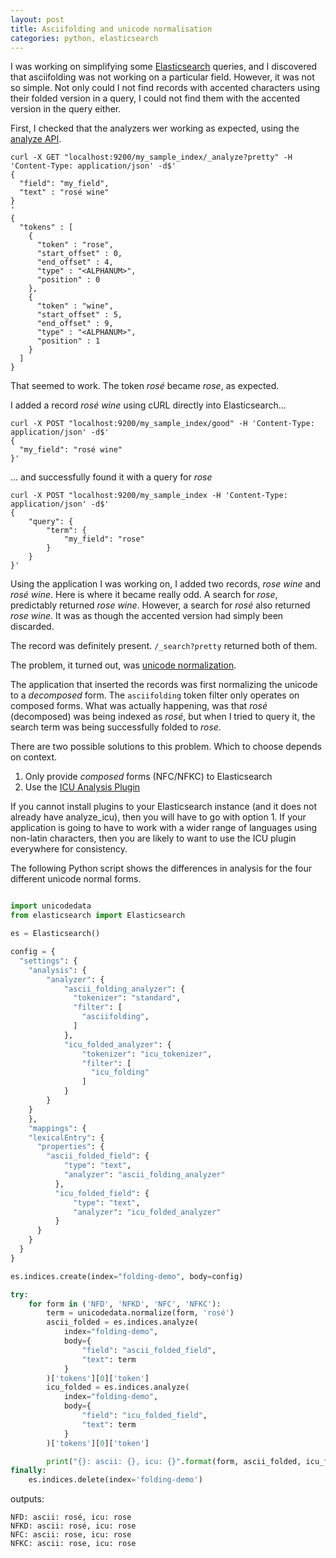 ```yaml
---
layout: post
title: Asciifolding and unicode normalisation
categories: python, elasticsearch
---
```


I was working on simplifying some [Elasticsearch](https://www.elastic.co/guide/en/elasticsearch)
queries, and I discovered that asciifolding was not working on a particular field.
However, it was not so simple. Not only could I not find records with accented characters using their folded version
in a query, I could not find them with the accented version in the query either.

First, I checked that the analyzers wer working as expected, using the 
[analyze API](https://www.elastic.co/guide/en/elasticsearch/reference/current/_testing_analyzers.html).

```
curl -X GET "localhost:9200/my_sample_index/_analyze?pretty" -H 'Content-Type: application/json' -d$'
{
  "field": "my_field",
  "text" : "rosé wine"
}
'
{
  "tokens" : [
    {
      "token" : "rose",
      "start_offset" : 0,
      "end_offset" : 4,
      "type" : "<ALPHANUM>",
      "position" : 0
    },
    {
      "token" : "wine",
      "start_offset" : 5,
      "end_offset" : 9,
      "type" : "<ALPHANUM>",
      "position" : 1
    }
  ]
}
```

That seemed to work.  The token _rosé_ became _rose_, as expected.

I added a record _rosé wine_ using cURL directly into Elasticsearch...
```
curl -X POST "localhost:9200/my_sample_index/good" -H 'Content-Type: application/json' -d$'
{
  "my_field": "rosé wine"
}'
```
... and successfully found it with a query for _rose_
```
curl -X POST "localhost:9200/my_sample_index -H 'Content-Type: application/json' -d$'
{
	"query": {
		"term": {
			"my_field": "rose"
		}
	}
}'
```
                  
Using the application I was working on, I added two records, _rose wine_ and _rosé wine_.
Here is where it became really odd.
A search for _rose_, predictably returned _rose wine_.  However, a search for _rosé_
also returned _rose wine_.  It was as though the accented version had simply been discarded.

The record was definitely present. `/_search?pretty` returned both of them.

The problem, it turned out, was [unicode normalization](https://unicode.org/reports/tr15/).

The application that inserted the records was first normalizing the unicode to a _decomposed_
form.  The `asciifolding` token filter only operates on composed forms.  What was actually
happening, was that _rosé_ (decomposed) was being indexed as _rosé_, but when I tried to query
it, the search term was being successfully folded to _rose_.

There are two possible solutions to this problem. Which to choose depends on context.

1. Only provide _composed_ forms (NFC/NFKC) to Elasticsearch
2. Use the [ICU Analysis Plugin](https://www.elastic.co/guide/en/elasticsearch/plugins/current/analysis-icu.html)

If you cannot install plugins to your Elasticsearch instance (and it does not already have analyze_icu),
then you will have to go with option 1.  If your application is going to have to work with a wider range 
of languages using non-latin characters, then you are likely to want to use the ICU plugin everywhere
for consistency.


The following Python script shows the differences in analysis for the four different unicode normal forms.

```python

import unicodedata
from elasticsearch import Elasticsearch

es = Elasticsearch()

config = {
  "settings": {
    "analysis": {
        "analyzer": {
            "ascii_folding_analyzer": {
              "tokenizer": "standard",
              "filter": [
                "asciifolding",
              ]
            },
            "icu_folded_analyzer": {
                "tokenizer": "icu_tokenizer",
                "filter": [
                  "icu_folding"
                ]
            }
        }
    }
    },
    "mappings": {
    "lexicalEntry": {
      "properties": {
        "ascii_folded_field": {
            "type": "text",
            "analyzer": "ascii_folding_analyzer"
          },
          "icu_folded_field": {
              "type": "text",
              "analyzer": "icu_folded_analyzer"
          }
      }
    }
  }
}

es.indices.create(index="folding-demo", body=config)

try:
    for form in ('NFD', 'NFKD', 'NFC', 'NFKC'):
        term = unicodedata.normalize(form, 'rosé')
        ascii_folded = es.indices.analyze(
            index="folding-demo",
            body={
                "field": "ascii_folded_field",
                "text": term
            }
        )['tokens'][0]['token']
        icu_folded = es.indices.analyze(
            index="folding-demo",
            body={
                "field": "icu_folded_field",
                "text": term
            }
        )['tokens'][0]['token']

        print("{}: ascii: {}, icu: {}".format(form, ascii_folded, icu_folded))
finally:
    es.indices.delete(index='folding-demo')
```

outputs:

```
NFD: ascii: rosé, icu: rose
NFKD: ascii: rosé, icu: rose
NFC: ascii: rose, icu: rose
NFKC: ascii: rose, icu: rose
```
